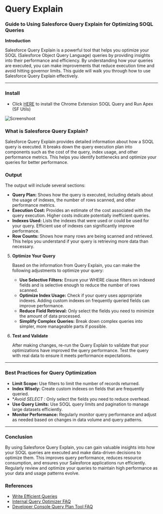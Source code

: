 #   Query Explain


### Guide to Using Salesforce Query Explain for Optimizing SOQL Queries

**Introduction**

Salesforce Query Explain is a powerful tool that helps you optimize your SOQL (Salesforce Object Query Language) queries by providing insights into their performance and efficiency. By understanding how your queries are executed, you can make improvements that reduce execution time and avoid hitting governor limits. This guide will walk you through how to use Salesforce Query Explain effectively.

---

### Install

- Click [HERE](https://chromewebstore.google.com/detail/salesforce-soql-query-and/ioelfaahincgpebnkogkabggcnhagpdl) to install the Chrome Extension SOQL Query and Run Apex (SF Utils)

![Screenshoot](img/SfUtils-chrome-ext-1.png)


### What is Salesforce Query Explain?

Salesforce Query Explain provides detailed information about how a SOQL query is executed. It breaks down the query execution plan into components such as the cost of the query, index usage, and other performance metrics. This helps you identify bottlenecks and optimize your queries for better performance.

### Output

  The output will include several sections:

   - **Query Plan:** Shows how the query is executed, including details about the usage of indexes, the number of rows scanned, and other performance metrics.
   - **Execution Cost:** Provides an estimate of the cost associated with the query execution. Higher costs indicate potentially inefficient queries.
   - **Indexes Used:** Lists the indexes that were used or could be used for your query. Efficient use of indexes can significantly improve performance.
   - **Row Counts:** Shows how many rows are being scanned and retrieved. This helps you understand if your query is retrieving more data than necessary.

5. **Optimize Your Query**

   Based on the information from Query Explain, you can make the following adjustments to optimize your query:

   - **Use Selective Filters:** Ensure your WHERE clause filters on indexed fields and is selective enough to reduce the number of rows scanned.
   - **Optimize Index Usage:** Check if your query uses appropriate indexes. Adding custom indexes on frequently queried fields can improve performance.
   - **Reduce Field Retrieval:** Only select the fields you need to minimize the amount of data processed.
   - **Simplify Complex Queries:** Break down complex queries into simpler, more manageable parts if possible.

6. **Test and Validate**

   After making changes, re-run the Query Explain to validate that your optimizations have improved the query performance. Test the query with real data to ensure it meets performance expectations.

---

### Best Practices for Query Optimization

- **Limit Scope:** Use filters to limit the number of records returned.
- **Index Wisely:** Create custom indexes on fields that are frequently queried.
- **Avoid SELECT *:** Only select the fields you need to reduce overhead.
- **Use Query Limits:** Use SOQL query limits and pagination to manage large datasets efficiently.
- **Monitor Performance:** Regularly monitor query performance and adjust as needed based on changes in data volume and query patterns.

---

### Conclusion

By using Salesforce Query Explain, you can gain valuable insights into how your SOQL queries are executed and make data-driven decisions to optimize them. This improves query performance, reduces resource consumption, and ensures your Salesforce applications run efficiently. Regularly review and optimize your queries to maintain high performance as your data and usage patterns evolve.

 
### References
 - [Write Efficient Queries](https://trailhead.salesforce.com/content/learn/modules/database_basics_dotnet/writing_efficient_queries)
 - [Internal Query Optimizer FAQ ](https://help.salesforce.com/s/articleView?id=000386021&type=1)
 - [Developer Console Query Plan Tool FAQ](https://help.salesforce.com/s/articleView?id=000386864&type=1)